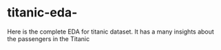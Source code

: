 # titanic-eda-
Here is the complete EDA for titanic dataset. It has a many insights about the passengers in the Titanic
